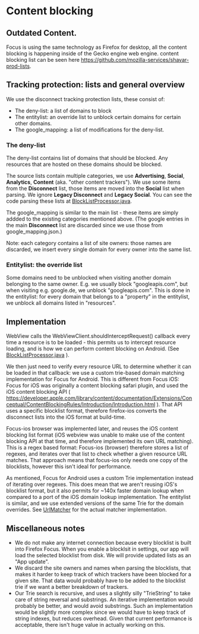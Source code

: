 # Content blocking

## Outdated Content.
Focus is using the same technology as Firefox for desktop, all the content blocking is happening inside of the Gecko engine web engine. content blocking list can be seen here https://github.com/mozilla-services/shavar-prod-lists.

## Tracking protection: lists and general overview

We use the disconnect tracking protection lists, these consist of:

- The deny-list: a list of domains to block
- The entitylist: an override list to unblock certain domains for certain other domains.
- The google_mapping: a list of modifications for the deny-list.

### The deny-list

The deny-list contains list of domains that should be blocked. Any resources that are hosted
on these domains should be blocked.

The source lists contain multiple categories, we use **Advertising**, **Social**, **Analytics**, **Content** (aka. "other content trackers").
We use some items from the **Disconnect** list, those items are moved into the **Social** list when parsing. We ignore **Legacy Disconnect** and
**Legacy Social**. You can see the code parsing these lists at
[BlockListProcessor.java](../app/src/webkit/java/org/mozilla/focus/webkit/matcher/BlocklistProcessor.java).

The google_mapping is similar to the main list - these items are simply addded to the existing categories mentioned above. (The google entries
in the main **Disconnect** list are discarded since we use those from google_mapping.json.)

Note: each category contains a list of site owners: those names are discarded, we insert every single domain for every owner into the same list.

### Entitylist: the override list

Some domains need to be unblocked when visiting another domain belonging to the same owner. E.g. we usually block "googleapis.com", but when visiting e.g. google.de,
we unblock "googleapis.com". This is done in the entitylist: for every domain that belongs to a "property" in the entitylist, we unblock all domains listed in
"resources".

## Implementation

WebView calls the WebViewClient.shouldInterceptRequest() callback every time a resource is to be loaded - this permits us to intercept resource loading, and is how we
can perform content blocking on Android. (See [BlockListProcessor.java](../app/src/webkit/java/org/mozilla/focus/webkit/TrackingProtectionWebViewClient.java) ).

We then just need to verify every resource URL to determine whether it can be loaded in that callback: we use a custom trie-based domain matching implementation for
Focus for Android. This is different from Focus iOS: Focus for iOS was originally a content blocking safari plugin, and used the iOS content blocking API
( https://developer.apple.com/library/content/documentation/Extensions/Conceptual/ContentBlockingRules/Introduction/Introduction.html ).
That API uses a specific blocklist format, therefore firefox-ios converts the disconnect lists into the iOS format at build-time.

Focus-ios browser was implemented later, and reuses the iOS content blocking list format (iOS webview was unable to make use of the content blocking API
at that time, and therefore implemented its own URL matching). This is a regex based format: Focus-ios (browser) therefore stores a list of regexes, and iterates
over that list to check whether a given resource URL matches. That approach means that focus-ios only needs one copy of the blocklists, however this isn't ideal for performance.

As mentioned, Focus for Android uses a custom Trie implementation instead of iterating over regexes. This does mean that we aren't reusing iOS's blocklist
format, but it also permits for ~140x faster domain lookup when compared to a port of the iOS domain lookup implementation. The entitylist is similar,
and we use extended versions of the same Trie for the domain overrides. See [UrlMatcher](../app/src/webkit/java/org/mozilla/focus/webkit/matcher/UrlMatcher.java) for
the actual matcher implementation.


## Miscellaneous notes
- We do not make any internet connection because every blocklist is built into Firefox Focus. When you enable a blocklsit in settings, our app will load the selected blocklist from disk. We will provide updated lists as an "App update".
- We discard the site owners and names when parsing the blocklists, that makes it harder to keep track of which trackers have been blocked for a given site. That data would probably have to be added to the blocklist trie if we want a better breakdown of trackers.
- Our Trie search is recursive, and uses a slightly silly "TrieString" to take care of string reversal and substrings. An iterative implementation would probably be better, and would avoid substrings. Such an implementation would be slightly more complex since we would have to keep track of string indexes, but reduces overhead. Given that current performance is acceptable, there isn't huge value in actually working on this.
